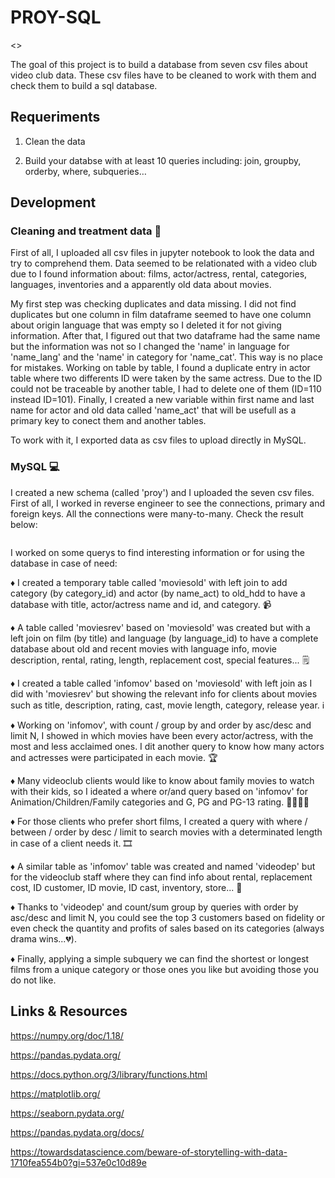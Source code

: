 # PROY-SQL


<<imagen>>

The goal of this project is to build a database from seven csv files about video club data. These csv files have to be cleaned to work with them and check them to build a sql database.

## Requeriments

1) Clean the data

2) Build your databse with at least 10 queries including: join, groupby, orderby, where, subqueries…


## Development

### Cleaning and treatment data 🧹


First of all, I uploaded all csv files in jupyter notebook to look the data and try to comprehend them. Data seemed to be relationated with a video club due to I found information about: films, actor/actress, rental, categories, languages, inventories and a apparently old data about movies.


My first step was checking duplicates and data missing. I did not find duplicates but one column in film dataframe seemed to have one column about origin language that was empty so I deleted it for not giving information. 
After that, I figured out that two dataframe had the same name but the information was not so I changed the 'name' in language for 'name_lang' and the 'name' in category for 'name_cat'. This way is no place for mistakes.
Working on table by table, I found a duplicate entry in actor table where two differents ID were taken by the same actress. Due to the ID could not be traceable by another table, I had to delete one of them (ID=110 instead ID=101). 
Finally, I created a new variable within first name and last name for actor and old data called 'name_act' that will be usefull as a primary key to conect them and another tables.

To work with it, I exported data as csv files to upload directly in MySQL.

### MySQL 💻


I created a new schema (called 'proy') and I uploaded the seven csv files. First of all, I worked in reverse engineer to see the connections, primary and foreign keys. All the connections were many-to-many. Check the result below:
    
<image>
    
I worked on some querys to find interesting information or for using the database in case of need:

♦ I created a temporary table called 'moviesold' with left join to add category (by category_id) and actor (by name_act) to old_hdd to have a database with title, actor/actress name and id, and category. 📹
    
♦ A table called 'moviesrev' based on 'moviesold' was created but with a left join on film (by title) and language (by language_id) to have a complete database about old and recent movies with language info, movie description, rental, rating, length, replacement cost, special features... 🗒

♦ I created a table called 'infomov' based on 'moviesold' with left join as I did with 'moviesrev' but showing the relevant info for clients about movies such as title, description, rating, cast, movie length, category, release year. ℹ
    
♦ Working on 'infomov', with count / group by and order by asc/desc and limit N, I showed in which movies have been every actor/actress, with the most and less acclaimed ones. I dit another query to know how many actors and actresses were participated in each movie. 🏆
    
♦ Many videoclub clients would like to know about family movies to watch with their kids, so I ideated a where or/and query based on 'infomov' for Animation/Children/Family categories and G, PG and PG-13 rating. 👨‍👩‍👧‍👦
    
♦ For those clients who prefer short films, I created a query with where / between / order by desc / limit to search movies with a determinated length in case of a client needs it. 🎞
    
♦ A similar table as 'infomov' table was created and named 'videodep' but for the videoclub staff where they can find info about rental, replacement cost, ID customer, ID movie, ID cast, inventory, store... 💸
    
♦ Thanks to 'videodep' and count/sum group by queries with order by asc/desc and limit N, you could see the top 3 customers based on fidelity or even check the quantity and profits of sales based on its categories (always drama wins...💔).

♦ Finally, applying a simple subquery we can find the shortest or longest films from a unique category or those ones you like but avoiding those you do not like.


## Links & Resources

https://numpy.org/doc/1.18/

https://pandas.pydata.org/

https://docs.python.org/3/library/functions.html

https://matplotlib.org/

https://seaborn.pydata.org/

https://pandas.pydata.org/docs/

https://towardsdatascience.com/beware-of-storytelling-with-data-1710fea554b0?gi=537e0c10d89e

